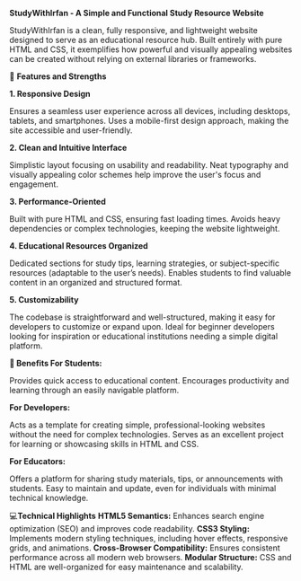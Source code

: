 **StudyWithIrfan - A Simple and Functional Study Resource Website**

StudyWithIrfan is a clean, fully responsive, and lightweight website designed to serve as an educational resource hub. Built entirely with pure HTML and CSS, it exemplifies how powerful and visually appealing websites can be created without relying on external libraries or frameworks.

🌟 **Features and Strengths**

**1. Responsive Design**

Ensures a seamless user experience across all devices, including desktops, tablets, and smartphones.
Uses a mobile-first design approach, making the site accessible and user-friendly.

**2. Clean and Intuitive Interface**

Simplistic layout focusing on usability and readability.
Neat typography and visually appealing color schemes help improve the user's focus and engagement.

**3. Performance-Oriented**

Built with pure HTML and CSS, ensuring fast loading times.
Avoids heavy dependencies or complex technologies, keeping the website lightweight.

**4. Educational Resources Organized**

Dedicated sections for study tips, learning strategies, or subject-specific resources (adaptable to the user’s needs).
Enables students to find valuable content in an organized and structured format.

**5. Customizability**

The codebase is straightforward and well-structured, making it easy for developers to customize or expand upon.
Ideal for beginner developers looking for inspiration or educational institutions needing a simple digital platform.

**🎯 Benefits
For Students:**

Provides quick access to educational content.
Encourages productivity and learning through an easily navigable platform.

**For Developers:**

Acts as a template for creating simple, professional-looking websites without the need for complex technologies.
Serves as an excellent project for learning or showcasing skills in HTML and CSS.

**For Educators:**

Offers a platform for sharing study materials, tips, or announcements with students.
Easy to maintain and update, even for individuals with minimal technical knowledge.

💻**Technical Highlights**
**HTML5 Semantics:** Enhances search engine optimization (SEO) and improves code readability.
**CSS3 Styling:** Implements modern styling techniques, including hover effects, responsive grids, and animations.
**Cross-Browser Compatibility:** Ensures consistent performance across all modern web browsers.
**Modular Structure:** CSS and HTML are well-organized for easy maintenance and scalability.
